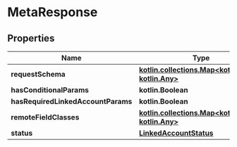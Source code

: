 
# MetaResponse

## Properties
Name | Type | Description | Notes
------------ | ------------- | ------------- | -------------
**requestSchema** | [**kotlin.collections.Map&lt;kotlin.String, kotlin.Any&gt;**](kotlin.Any.md) |  | 
**hasConditionalParams** | **kotlin.Boolean** |  | 
**hasRequiredLinkedAccountParams** | **kotlin.Boolean** |  | 
**remoteFieldClasses** | [**kotlin.collections.Map&lt;kotlin.String, kotlin.Any&gt;**](kotlin.Any.md) |  |  [optional]
**status** | [**LinkedAccountStatus**](LinkedAccountStatus.md) |  |  [optional]



